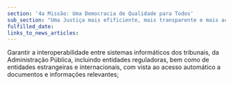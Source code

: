 ```yaml
---
section: '4a Missão: Uma Democracia de Qualidade para Todos'
sub_section: "Uma Justiça mais efificiente, mais transparente e mais acessível"
fulfilled_date:
links_to_news_articles:
---
```


Garantir a interoperabilidade entre sistemas informáticos dos tribunais, da Administração Pública, incluindo entidades reguladoras, bem como de entidades estrangeiras e internacionais, com vista ao acesso automático a documentos e informações relevantes;